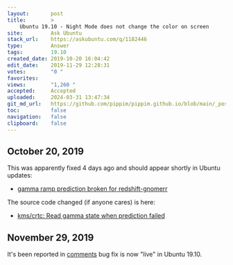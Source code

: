 ```yaml
---
layout:       post
title:        >
    Ubuntu 19.10 - Night Mode does not change the color on screen
site:         Ask Ubuntu
stack_url:    https://askubuntu.com/q/1182446
type:         Answer
tags:         19.10
created_date: 2019-10-20 16:04:42
edit_date:    2019-11-29 12:28:31
votes:        "0 "
favorites:    
views:        "1,260 "
accepted:     Accepted
uploaded:     2024-03-31 13:47:34
git_md_url:   https://github.com/pippim/pippim.github.io/blob/main/_posts/2019/2019-10-20-Ubuntu-19.10-Night-Mode-does-not-change-the-color-on-screen.md
toc:          false
navigation:   false
clipboard:    false
---
```


## October 20, 2019

This was apparently fixed 4 days ago and should appear shortly in Ubuntu updates:

- [gamma ramp prediction broken for redshift-gnomerr][1]

The source code changed (if anyone cares) is here:

- [kms/crtc: Read gamma state when prediction failed][2]

## November 29, 2019

It's been reported in [comments][3] bug fix is now "live" in Ubuntu 19.10.


  [1]: https://gitlab.gnome.org/GNOME/mutter/issues/857
  [2]: https://gitlab.gnome.org/GNOME/mutter/commit/1b4709794ea3602f5573fee164c880a14f049d3b
  [3]: https://askubuntu.com/questions/1182266/ubuntu-19-10-night-mode-does-not-change-the-color-on-screen/1182446?noredirect=1#comment1995987_1182446
